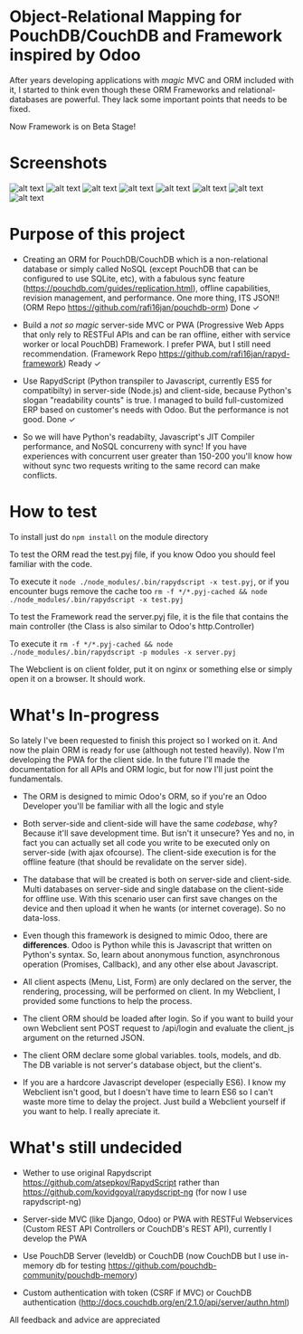 # Object-Relational Mapping for PouchDB/CouchDB and Framework inspired by Odoo
After years developing applications with *magic* MVC and ORM included with it, I started to think even though these ORM Frameworks and relational-databases are powerful. They lack some important points that needs to be fixed.

Now Framework is on Beta Stage!

# Screenshots
![alt text](https://lh6.googleusercontent.com/jjKApIho6jh1RV8p8pEnsgum6Xjl1LTM283F6gRx5B_jfrgyRpxb5B5HD4K1OT7IbobcuZ2Q46_BkQ=w1158-h542-rw)
![alt text](https://lh6.googleusercontent.com/1-45YF9cZp6NfkbFmDBOQNI5OcbsWQYiA0GnDnJlNK8hmBNAQ1NIISLAxlItf-VRLzmHEj5BvdQ_hQ=w1158-h542-rw)
![alt text](https://lh6.googleusercontent.com/71FiPagZfKehgwPgnOfY95Kjfkj94DLmWHd7EPWBzDt2zSPwGYC8FxLasnA45M6HQ46XsiJj9b0iOA=w1158-h542-rw)
![alt text](https://lh6.googleusercontent.com/IlN0V8vS__yWdw807BGCtebzY4I0kf4ALeADje8BugrY5y4SlV1WaPYARoRnS5Tw-vtHndQsD28ltw=w1158-h542-rw)
![alt text](https://lh6.googleusercontent.com/jEsj2ZySDfzMs5AOvpIc-kstbLr-gTNDNLp2zHvUJaQH6rQ625GgQXK3Go9JTWBUEBYLteNbSVgS2g=w1158-h542-rw)
![alt text](https://lh6.googleusercontent.com/ee_IKR7VjppddnQR_s_U83yJ6oHMloM42LFmn2TAkG2KoOrbqhBEUcpfrDlunF1iUgaO7u7xyum7MA=w1158-h542-rw)
![alt text](https://lh6.googleusercontent.com/c8o_ru33D6KYI9Jh-rHjFBlz2jReNlbI0-jql0at7VHk0jD1Ztxs8tCO-35zwECUfxybKzOdtYoQEQ=w1158-h542)
![alt text](https://lh6.googleusercontent.com/9MyytHK_BwZLzv2U2UboTktguuHoPo8p36-Gm6iexUgJXSEyBtURYDpoVVVNftvaU9pgeegljsDZ_Q=w1158-h542)

# Purpose of this project
- Creating an ORM for PouchDB/CouchDB which is a non-relational database or simply called NoSQL (except PouchDB that can be configured to use SQLite, etc), with a fabulous sync feature (https://pouchdb.com/guides/replication.html), offline capabilities, revision management, and performance. One more thing, ITS JSON!! (ORM Repo https://github.com/rafi16jan/pouchdb-orm) Done ✓

- Build a *not so magic* server-side MVC or PWA (Progressive Web Apps that only rely to RESTFul APIs and can be ran offline, either with service worker or local PouchDB) Framework. I prefer PWA, but I still need recommendation. (Framework Repo https://github.com/rafi16jan/rapyd-framework) Ready ✓

- Use RapydScript (Python transpiler to Javascript, currently ES5 for compatibilty) in server-side (Node.js) and client-side, because Python's slogan "readability counts" is true. I managed to build full-customized ERP based on customer's needs with Odoo. But the performance is not good. Done ✓

- So we will have Python's readabilty, Javascript's JIT Compiler performance, and NoSQL concurreny with sync! If you have experiences with concurrent user greater than 150-200 you'll know how without sync two requests writing to the same record can make conflicts.

# How to test
To install just do `npm install` on the module directory

To test the ORM read the test.pyj file, if you know Odoo you should feel familiar with the code.

To execute it `node ./node_modules/.bin/rapydscript -x test.pyj`, or if you encounter bugs remove the cache too `rm -f */*.pyj-cached && node ./node_modules/.bin/rapydscript -x test.pyj`

To test the Framework read the server.pyj file, it is the file that contains the main controller (the Class is also similar to Odoo's http.Controller)

To execute it `rm -f */*.pyj-cached && node ./node_modules/.bin/rapydscript -p modules -x server.pyj`

The Webclient is on client folder, put it on nginx or something else or simply open it on a browser. It should work.

# What's In-progress
So lately I've been requested to finish this project so I worked on it. And now the plain ORM is ready for use (although not tested heavily). Now I'm developing the PWA for the client side. In the future I'll made the documentation for all APIs and ORM logic, but for now I'll just point the fundamentals.

- The ORM is designed to mimic Odoo's ORM, so if you're an Odoo Developer you'll be familiar with all the logic and style

- Both server-side and client-side will have the same *codebase*, why? Because it'll save development time. But isn't it unsecure? Yes and no, in fact you can actually set all code you write to be executed only on server-side (with ajax ofcourse). The client-side execution is for the offline feature (that should be revalidate on the server side).

- The database that will be created is both on server-side and client-side. Multi databases on server-side and single database on the client-side for offline use. With this scenario user can first save changes on the device and then upload it when he wants (or internet coverage). So no data-loss.

- Even though this framework is designed to mimic Odoo, there are **differences**. Odoo is Python while this is Javascript that written on Python's syntax. So, learn about anonymous function, asynchronous operation (Promises, Callback), and any other else about Javascript.

- All client aspects (Menu, List, Form) are only declared on the server, the rendering, processing, will be performed on client. In my Webclient, I provided some functions to help the process.

- The client ORM should be loaded after login. So if you want to build your own Webclient sent POST request to /api/login and evaluate the client_js argument on the returned JSON.

- The client ORM declare some global variables. tools, models, and db. The DB variable is not server's database object, but the client's.

- If you are a hardcore Javascript developer (especially ES6). I know my Webclient isn't good, but I doesn't have time to learn ES6 so I can't waste more time to delay the project. Just build a Webclient yourself if you want to help. I really apreciate it.

# What's still undecided
- Wether to use original Rapydscript https://github.com/atsepkov/RapydScript rather than https://github.com/kovidgoyal/rapydscript-ng (for now I use rapydscript-ng)

- Server-side MVC (like Django, Odoo) or PWA with RESTFul Webservices (Custom REST API Controllers or CouchDB's REST API), currently I develop the PWA

- Use PouchDB Server (leveldb) or CouchDB (now CouchDB but I use in-memory db for testing https://github.com/pouchdb-community/pouchdb-memory)

- Custom authentication with token (CSRF if MVC) or CouchDB authentication (http://docs.couchdb.org/en/2.1.0/api/server/authn.html)

All feedback and advice are appreciated
